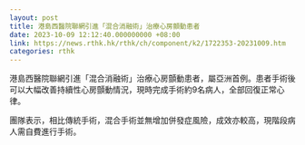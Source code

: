 ```yaml
---
layout: post
title: 港島西醫院聯網引進「混合消融術」治療心房顫動患者
date: 2023-10-09 12:12:40.000000000 +08:00
link: https://news.rthk.hk/rthk/ch/component/k2/1722353-20231009.htm
categories: rthk
---
```


港島西醫院聯網引進「混合消融術」治療心房顫動患者，屬亞洲首例。患者手術後可以大幅改善持續性心房顫動情況，現時完成手術約9名病人，全部回復正常心律。

團隊表示，相比傳統手術，混合手術並無增加併發症風險，成效亦較高，現階段病人需自費進行手術。
